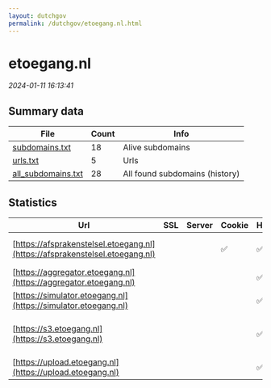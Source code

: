 ```yaml
---
layout: dutchgov
permalink: /dutchgov/etoegang.nl.html
---
```



# etoegang.nl
*2024-01-11 16:13:41*
## Summary data


| File       | Count | Info |
|------------|-------|------|
|[subdomains.txt](/data/etoegang.nl/subdomains.txt)|18|Alive subdomains|
|[urls.txt](/data/etoegang.nl/urls.txt)|5|Urls|
|[all_subdomains.txt](/data/etoegang.nl/all_subdomains.txt)|28|All found subdomains (history)|


## Statistics


| Url | SSL | Server | Cookie | HSTS | CSP | XFO | XXP | RP | Tech |Title |
|------------|-------|------|------|------|------|------|------|------|------|------|
|[https://afsprakenstelsel.etoegang.nl](https://afsprakenstelsel.etoegang.nl)| ||:white_check_mark: |:white_check_mark: | :white_check_mark:| :white_check_mark: | :white_check_mark: | :white_check_mark: |Atlassian Confluence HSTS Java|Startpagina - Af...|
|[https://aggregator.etoegang.nl](https://aggregator.etoegang.nl)| || |:white_check_mark: | | | | :white_check_mark: |HSTS|403 Forbidden|
|[https://simulator.etoegang.nl](https://simulator.etoegang.nl)| || |:white_check_mark: | | | | :white_check_mark: |HSTS|eHerkenning / si...|
|[https://s3.etoegang.nl](https://s3.etoegang.nl)| || |:white_check_mark: | | | :white_check_mark: | :white_check_mark: |Amazon Web Services HSTS||
|[https://upload.etoegang.nl](https://upload.etoegang.nl)| || |:white_check_mark: | | | | :white_check_mark: |HSTS|403 Forbidden|